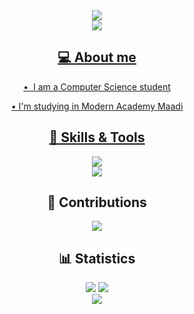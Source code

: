 
<div align="center">
  <img src="https://capsule-render.vercel.app/api?animation=fadeIn&type=waving&color=gradient&height=200&fontAlignY=40"/>
  <div id="badges">
    <a href="https://gists.github.com/0xfff0800">
      <img src="https://img.shields.io/badge/Gists-blue?logo=github">
  </div>

<div>
  <h2 align="center">💻 About me</h2>
  <div align="center">
    <p>•  I am a Computer Science student </p>
    <p>•  I'm studying in Modern Academy Maadi</p>
  </div>
</div>
<div align="center">
  <h2 align="center">📜 Skills & Tools</h2>
  <a href="https://skillicons.dev">
    <img src="https://skillicons.dev/icons?i=cpp,dart,py,html,css,js,java,php"/>
    <br>
    <img src="https://skillicons.dev/icons?i=flutter,discord,vscode,powershell,git,github,mysql"/>
  </a>
</div>
<div align="center">
  <h2 align="center">🐍 Contributions</h2>
  <img src="https://raw.githubusercontent.com/Jazzmedo/About-me/output/github-contribution-grid-snake-dark.svg"/>
</div>

<div align="center">
  <h2 align="center">📊 Statistics</h2>
  <img src="https://github-readme-stats.vercel.app/api?username=Jazzmedo&include_all_commits=true&theme=tokyonight_duo&show_icons=true&count_private=true&hide_border=true&mode=weekly">
  <img src="http://github-readme-streak-stats.herokuapp.com?user=Jazzmedo&theme=tokyonight_duo&hide_border=true&mode=weekly">
</div>


<div align="center">
  <img src="https://capsule-render.vercel.app/api?type=waving&color=gradient&height=200&section=footer"/>
</div>
